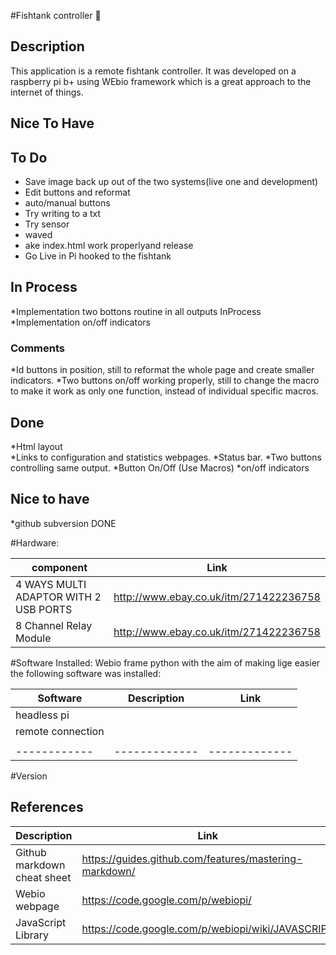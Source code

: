 #Fishtank controller :tropical_fish:

## Description

This application is a remote fishtank controller. It was developed on a raspberry pi b+ using WEbio framework which is a great approach to the internet of things. 

## Nice To Have



## To Do
* Save image back up out of the two systems(live one and development)
* Edit buttons and reformat						
* auto/manual buttons
* Try writing to a txt
* Try sensor
* waved
* ake index.html work properlyand release
* Go Live in Pi hooked to the fishtank


## In Process
*Implementation two bottons routine in all outputs 	InProcess
*Implementation on/off indicators
### Comments
*Id buttons in position, still to reformat the whole page and create smaller indicators. 
*Two buttons on/off working properly, still to change the macro to make it work as only one function, instead of individual specific macros. 

## Done
*Html layout  								 
*Links to configuration and statistics webpages.
*Status bar.
*Two buttons controlling same output.
*Button On/Off  (Use Macros) 
*on/off indicators

## Nice to have
*github subversion								DONE


#Hardware:

component | Link
------------ | -------------
4 WAYS MULTI ADAPTOR WITH 2 USB PORTS | http://www.ebay.co.uk/itm/271422236758
8 Channel Relay Module |http://www.ebay.co.uk/itm/271422236758

#Software Installed:
Webio frame
python
with the aim of making lige easier the following software was installed:

Software | Description| Link
------------ | ------------- | -------------
|headless pi|
|remote connection|
||
------------ | ------------- | -------------

#Version

## References

Description | Link
------------ | -------------
Github markdown cheat sheet | https://guides.github.com/features/mastering-markdown/
Webio webpage |https://code.google.com/p/webiopi/
JavaScript Library|https://code.google.com/p/webiopi/wiki/JAVASCRIPT
